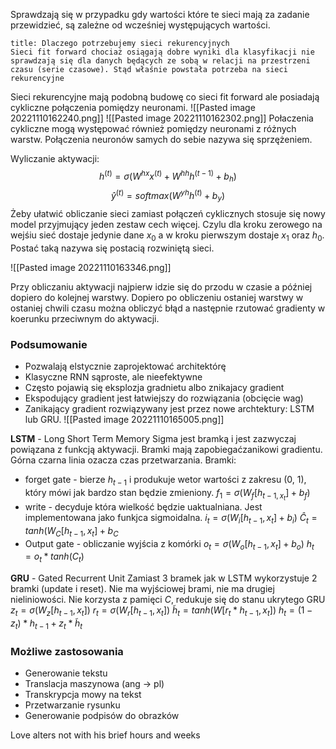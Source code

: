 Sprawdzają się w przypadku gdy wartości które te sieci mają za zadanie przewidzieć, są zależne od wcześniej występujących wartości.

```ad-question
title: Dlaczego potrzebujemy sieci rekurencyjnych
Sieci fit forward chociaż osiągają dobre wyniki dla klasyfikacji nie sprawdzają się dla danych będących ze sobą w relacji na przestrzeni czasu (serie czasowe). Stąd właśnie powstała potrzeba na sieci rekurencyjne

```

Sieci rekurencyjne mają podobną budowę co sieci fit forward ale posiadają cykliczne połączenia pomiędzy neuronami.
![[Pasted image 20221110162240.png]]
![[Pasted image 20221110162302.png]]
Połaczenia cykliczne mogą występować również pomiędzy neuronami z różnych warstw.
Połączenia neuronów samych do sebie nazywa się sprzężeniem.

Wyliczanie aktywacji:
$$h^{(t)} = \sigma(W^{hx}x^{(t)} + W^{hh}h^{(t-1)} + b_h)$$
$$\hat{y}^{(t)} = softmax(W^{yh}h^{(t)} + b_y)$$
Żeby ułatwić obliczanie sieci zamiast połączeń cyklicznych stosuje się nowy model przyjmujący jeden zestaw cech więcej. Czylu dla kroku zerowego na wejśiu sieć dostaje jedynie dane $x_0$ a w kroku pierwszym dostaje $x_1$ oraz $h_0$. Postać taką nazywa się postacią rozwiniętą sieci.

![[Pasted image 20221110163346.png]]

Przy obliczaniu aktywacji najpierw idzie się do przodu w czasie a później dopiero do kolejnej warstwy. Dopiero po obliczeniu ostaniej warstwy w ostaniej chwili czasu można obliczyć błąd a następnie rzutować gradienty w koerunku przeciwnym do aktywacji.

### Podsumowanie
- Pozwalają elstycznie zaprojektować architektórę
- Klasyczne RNN sąproste, ale nieefektywne
- Często pojawią się eksplozja gradnietu albo znikajacy gradient
- Ekspodujący gradient jest łatwiejszy do rozwiązania  (obcięcie wag)
- Zanikający gradient rozwiązywany jest przez nowe archtektury: LSTM lub GRU.
![[Pasted image 20221110165005.png]]

**LSTM** - Long Short Term Memory
Sigma jest bramką i jest zazwyczaj powiązana z funkcją aktywacji. Bramki mają zapobiegaćzanikowi gradientu.
Górna czarna linia ozacza czas przetwarzania.
Bramki:
- forget gate - bierze $h_{t-1}$ i produkuje wetor wartości z zakresu (0, 1), który mówi jak bardzo stan będzie zmieniony. 
	$f_1 = \sigma(W_f [h_{t-1, x_t}] + b_f)$
- write - decyduje która wielkość będzie uaktualniana. Jest implementowana jako funkjca sigmoidalna.
	$i_t = \sigma(W_i [h_{t-1}, x_t] + b_i)$ 
	$\hat{C}_t = tanh(W_C [h_{t-1}, x_t] + b_C$
- Output gate - obliczanie wyjścia z komórki
	$o_t = \sigma(W_o [h_{t-1}, x_t] + b_o)$
	$h_t = o_t * tanh(C_t)$

**GRU** - Gated Recurrent Unit
Zamiast 3 bramek jak w LSTM wykorzystuje 2 bramki (update i reset). Nie ma wyjściowej brami, nie ma drugiej nieliniowości. Nie korzysta z pamięci $C$, redukuje się do stanu ukrytego GRU
$z_t = \sigma(W_z [h_{t-1}, x_t])$
$r_t = \sigma(W_r [h_{t-1}, x_t])$
$\tilde{h}_t = tanh(W [r_t * h_{t-1}, x_t])$
$h_t = (1 - z_t) * h_{t-1} + z_t * \tilde{h}_t$

### Możliwe zastosowania
- Generowanie tekstu
- Translacja maszynowa (ang -> pl)
- Transkrypcja mowy na tekst
- Przetwarzanie rysunku
- Generowanie podpisów do obrazków

Love alters not with his brief hours and weeks